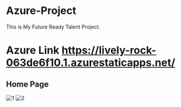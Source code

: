 # Azure-Project
This is My Future Ready Talent Project.
# Azure Link https://lively-rock-063de6f10.1.azurestaticapps.net/
## Home Page
![1](https://user-images.githubusercontent.com/85835505/176881417-ffd7ade2-576c-443d-b2b9-e87c551547d0.PNG)
![2](https://user-images.githubusercontent.com/85835505/176881437-9596658d-45c6-4737-92fe-b15a3a3e1cee.PNG)
